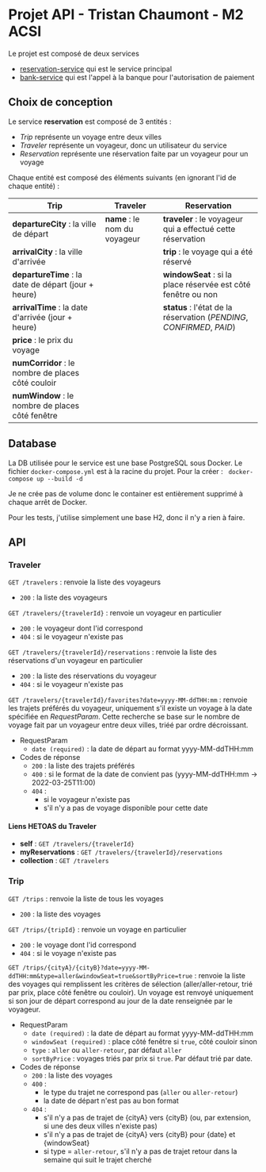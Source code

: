 # Projet API - Tristan Chaumont - M2 ACSI

Le projet est composé de deux services
- [reservation-service](https://github.com/tristan-chaumont/reservation-service) qui est le service principal
- [bank-service](https://github.com/tristan-chaumont/bank-service) qui est l'appel à la banque pour l'autorisation de paiement

## Choix de conception

Le service **reservation** est composé de 3 entités :
- *Trip* représente un voyage entre deux villes
- *Traveler* représente un voyageur, donc un utilisateur du service
- *Reservation* représente une réservation faite par un voyageur pour un voyage

Chaque entité est composé des éléments suivants (en ignorant l'id de chaque entité) :

| Trip | Traveler | Reservation |
| --- | --- | --- |
| **departureCity** : la ville de départ | **name** : le nom du voyageur | **traveler** : le voyageur qui a effectué cette réservation |
| **arrivalCity** : la ville d'arrivée | | **trip** : le voyage qui a été réservé |
| **departureTime** : la date de départ (jour + heure) | | **windowSeat** : si la place réservée est côté fenêtre ou non |
| **arrivalTime** : la date d'arrivée (jour + heure) | | **status** : l'état de la réservation (*PENDING*, *CONFIRMED*, *PAID*) |
| **price** : le prix du voyage | | |
| **numCorridor** : le nombre de places côté couloir | | |
| **numWindow** : le nombre de places côté fenêtre | | |

## Database

La DB utilisée pour le service est une base PostgreSQL sous Docker. Le fichier `docker-compose.yml` est à la racine du projet. Pour la créer :
``` docker-compose up --build -d```

Je ne crée pas de volume donc le container est entièrement supprimé à chaque arrêt de Docker.

Pour les tests, j'utilise simplement une base H2, donc il n'y a rien à faire.

## API

### Traveler

`GET /travelers` : renvoie la liste des voyageurs
- `200` : la liste des voyageurs

`GET /travelers/{travelerId}` : renvoie un voyageur en particulier
- `200` : le voyageur dont l'id correspond
- `404` : si le voyageur n'existe pas

`GET /travelers/{travelerId}/reservations` : renvoie la liste des réservations d'un voyageur en particulier
- `200` : la liste des réservations du voyageur
- `404` : si le voyageur n'existe pas

`GET /travelers/{travelerId}/favorites?date=yyyy-MM-ddTHH:mm` : renvoie les trajets préférés du voyageur, uniquement s'il existe un voyage à la date spécifiée en *RequestParam*. Cette recherche se base sur le nombre de voyage fait par un voyageur entre deux villes, triéé par ordre décroissant.
- RequestParam
  - `date (required)` : la date de départ au format yyyy-MM-ddTHH:mm
- Codes de réponse
  - `200` : la liste des trajets préférés
  - `400` : si le format de la date de convient pas (yyyy-MM-ddTHH:mm -> 2022-03-25T11:00)
  - `404` : 
    - si le voyageur n'existe pas
    - s'il n'y a pas de voyage disponible pour cette date

#### Liens HETOAS du Traveler

- **self** : `GET /travelers/{travelerId}`
- **myReservations** : `GET /travelers/{travelerId}/reservations`
- **collection** : `GET /travelers`

### Trip

`GET /trips` : renvoie la liste de tous les voyages
- `200` : la liste des voyages

`GET /trips/{tripId}` : renvoie un voyage en particulier
- `200` : le voyage dont l'id correspond
- `404` : si le voyage n'existe pas

`GET /trips/{cityA}/{cityB}?date=yyyy-MM-ddTHH:mm&type=aller&windowSeat=true&sortByPrice=true` : renvoie la liste des voyages qui remplissent les critères de sélection (aller/aller-retour, trié par prix, place côté fenêtre ou couloir). Un voyage est renvoyé uniquement si son jour de départ correspond au jour de la date renseignée par le voyageur.
- RequestParam
  - `date (required)` : la date de départ au format yyyy-MM-ddTHH:mm
  - `windowSeat (required)` : place côté fenêtre si `true`, côté couloir sinon
  - `type` : `aller` ou `aller-retour`, par défaut `aller`
  - `sortByPrice` : voyages triés par prix si `true`. Par défaut trié par date.
- Codes de réponse
  - `200` : la liste des voyages
  - `400` :
    - le type du trajet ne correspond pas (`aller` ou `aller-retour`)
    - la date de départ n'est pas au bon format
  - `404` :
    - s'il n'y a pas de trajet de {cityA} vers {cityB} (ou, par extension, si une des deux villes n'existe pas)
    - s'il n'y a pas de trajet de {cityA} vers {cityB} pour {date} et {windowSeat}
    - si type = `aller-retour`, s'il n'y a pas de trajet retour dans la semaine qui suit le trajet cherché

